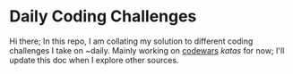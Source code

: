 # Daily Coding Challenges
Hi there; In this repo, I am collating my solution to different coding challenges I take on ~daily.
 Mainly working on [codewars](https://www.codewars.com/) *katas* for now; I'll update this doc when I explore other sources.